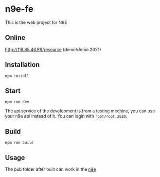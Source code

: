# n9e-fe
This is the web project for N9E

## Online
http://116.85.46.86/resource  (demo/demo.2021)
## Installation

```
npm install
```

## Start

```
npm run dev
```
The api service of the development is from a testing mechine, you can use your n9e api instead of it.
You can login with `root/root.2020`.
## Build

```
npm run build
```

## Usage
The pub folder after built can work in the [n9e](https://github.com/didi/nightingale) 
